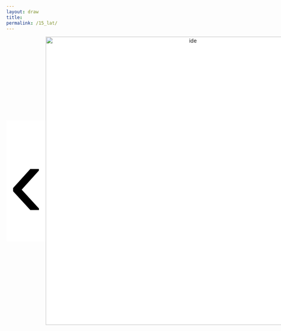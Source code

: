 ```yaml
---
layout: draw
title:
permalink: /15_lat/
---
```


<div style="text-align:center; display: flex;">
  <div style="flex: 0 0 10%;" class="vertical-center"><button onclick="prevImage();" style="border: 0px; background-color:white;"> 
    <span class="arrowhtml">&#8249;</span> </button> 
  </div>
  <div style="flex: 0 0 40%;">
    <img class="vertical-center" id="image" src="{{ site.baseurl }}/images/15_lat/2023/overthrown.jpg" alt="ide" style="width: 80vw">
  </div>
  <div style="flex: 0 0 40%;">
    <p style="text-align:center" id="subtitle"> 27/12/2023 </p>
  </div>
  <div style="flex: 0 0 10%;" class="vertical-center"><button onclick="nextImage();" style="border: 0px; background-color:white;"> 
    <span class="arrowhtml">&#8250;</span> </button>
  </div>
</div>


<script>

var index      = 0;
var index_no   = 2;
var image_list = ["{{ site.baseurl }}/images/15_lat/2023/overthrown.jpg",
                  "{{ site.baseurl }}/images/15_lat/2023/czarny_pocisk.jpg",
                  "{{ site.baseurl }}/images/15_lat/2023/oddech.jpg",
                  "{{ site.baseurl }}/images/15_lat/2023/justken.jpg",
                  ]
var text_list = [ "Your faith was strong but you needed proof \n You saw her bathing on the roof \n Her beauty in the moonlight overthrew you \n She tied you to a kitchen chair \n She broke your throne, and she cut your hair \n And from your lips she drew the Hallelujah",
                  "Mówią na niego Czarny Pocisk \n On samochodem mknie \n W czyste białe światło \n Nucąc rzewną pieśń \n Nie wołaj nie zaklinaj \n Nie usłyszy nic \n Tu nie miał nigdy domu i każdy z niego drwi",
                  "Jeszcze mi głupio \n Jeszcze wstyd \n Nie jestem gotowa \n Nie przyjdą te słowa \n Znasz mnie \n Chyba gdzieś głębiej muszę zejść \n Cała się trzęsę jest mi źle \n Bałagan mam w głowie \n Nie myślę rozsądnie",
                  "I'm just Ken (and I'm enough) \n And I'm great at doing stuff \n So, hey, check me out, yeah, I'm just Ken \n My name's Ken (and so am I) \n Put that manly hand in mine \n So, hey, world, check me out, yeah, I'm just Ken \n",
                  ]

function formatTextWithLineBreaks(text) {
    return text.replace(/\n/g, "<br>");
}

function prevImage()
{
  var img = document.getElementById("image");
  var txt = document.getElementById("subtitle");
  if (index != 0) {
    index = (index - 1) % index_no;
  }
  else {
    index = index_no - 1;
  }
  img.src       = image_list[index];
  txt.innerHTML = formatTextWithLineBreaks(text_list[index]);
  return false;
}

function nextImage()
{
  var img = document.getElementById("image");
  var txt = document.getElementById("subtitle");
  index = (index + 1) % index_no;
  img.src         = image_list[index];
  txt.innerHTML = formatTextWithLineBreaks(text_list[index]);
  return false;
}

</script>


<style>

.arrowhtml {
  color: black;
  font-size: 7vh;
}

.vertical-center {
  margin: auto;
  display: flex;
  align-items: center;
  justify-content: center;
  border-width: 0px;
  background-color: white;
}

.arrowhtml:hover {
    color: red;
    font-size: 7vh;
  }

</style>
